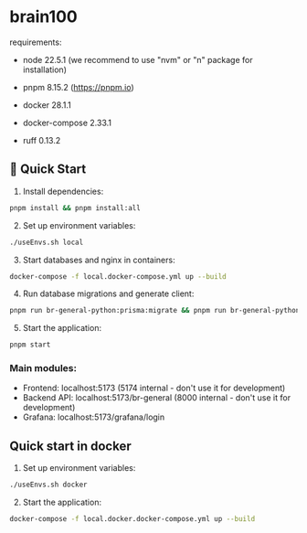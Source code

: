# brain100

requirements:
* node 22.5.1 (we recommend to use "nvm" or "n" package for installation)

* pnpm 8.15.2 (https://pnpm.io)
* docker 28.1.1
* docker-compose 2.33.1
* ruff 0.13.2

## 🚀 Quick Start

1. Install dependencies:
```bash
pnpm install && pnpm install:all
```

2. Set up environment variables:
```bash
./useEnvs.sh local
```

3. Start databases and nginx in containers:
```bash
docker-compose -f local.docker-compose.yml up --build
```

4. Run database migrations and generate client:
```bash
pnpm run br-general-python:prisma:migrate && pnpm run br-general-python:prisma:generate
```

5. Start the application:
```bash
pnpm start
```

### Main modules:
- Frontend: localhost:5173 (5174 internal - don't use it for development)
- Backend API: localhost:5173/br-general  (8000 internal - don't use it for development)
- Grafana: localhost:5173/grafana/login  


## Quick start in docker
1. Set up environment variables:
```bash
./useEnvs.sh docker
```

2. Start the application:
```bash
docker-compose -f local.docker.docker-compose.yml up --build
```

